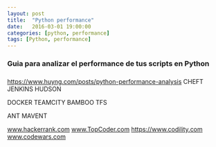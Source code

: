 ```yaml
---
layout: post
title:  "Python performance"
date:   2016-03-01 19:00:00
categories: [python, performance]
tags: [Python, performance]
---
```



### Guia para analizar el performance de tus scripts en Python

###

https://www.huyng.com/posts/python-performance-analysis
CHEFT
JENKINS
HUDSON

DOCKER
TEAMCITY
BAMBOO
TFS


ANT
MAVENT

www.hackerrank.com
www.TopCoder.com
https://www.codility.com
www.codewars.com



